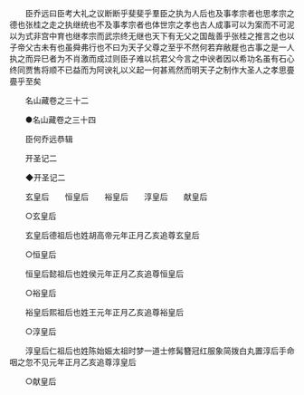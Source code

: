 <!-- { "loadSidebar": true } -->

　　臣乔远曰臣考大礼之议断断乎斐斐乎羣臣之执为人后也及事孝宗者也思孝宗之德也张桂之走之执继统也不及事孝宗者也体世宗之孝也古人成事可以为案而不可泥以为式非宫中育也继孝宗而武宗终无继也天下有无父之国哉善乎张桂之推言之也以子帝父古未有也虽舜弗行也不曰为天子父尊之至乎不然何若弃敝屣也古事之是一人执之而异巳者为不肖激而成过则臣子难以抗君父今言之中谀者因以希功名虽有石心终同贾售将顺不已益而为阿谀礼以义起一何甚焉然而明天子之制作大圣人之孝思亹亹乎至矣 

　　名山藏卷之三十二 

　　●名山藏卷之三十四 

　　臣何乔远恭辑 

　　开圣记二 

　　◆开圣记二 

　　玄皇后　　恒皇后　　裕皇后　　淳皇后　　献皇后 

　　○玄皇后 

　　玄皇后德祖后也姓胡高帝元年正月乙亥追尊玄皇后 

　　○恒皇后 

　　恒皇后懿祖后也姓侯元年正月乙亥追尊恒皇后 

　　○裕皇后 

　　裕皇后熙祖后也姓王元年正月乙亥追尊裕皇后 

　　○淳皇后 

　　淳皇后仁祖后也姓陈始娠太祖时梦一道士修髯簪冠红服象简拨白丸置淳后手命咽之忽不见元年正月乙亥追尊淳皇后 

　　○献皇后 

